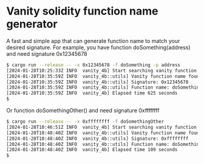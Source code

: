 # Vanity solidity function name generator

A fast and simple app that can generate function name to match your desired signature.
For example, you have function doSomething(address) and need signature 0x12345678

```bash
$ cargo run --release -- -x 0x12345678 -f doSomething -p address
[2024-01-28T10:25:33Z INFO  vanity_4b] Start searching vanity function name for doSomething(address)
[2024-01-28T10:35:59Z INFO  vanity_4b::utils] Vanity function name found:
[2024-01-28T10:35:59Z INFO  vanity_4b::utils] Signature: 0x12345678
[2024-01-28T10:35:59Z INFO  vanity_4b::utils] Function name: doSomething533813959(address)
[2024-01-28T10:35:59Z INFO  vanity_4b] Elapsed time 625 seconds
$ 
```

Or function doSomethingOther() and need signature 0xffffffff
```bash
$ cargo run --release -- -x 0xffffffff -f doSomethingOther
[2024-01-28T10:46:51Z INFO  vanity_4b] Start searching vanity function name for doSomethingOther()
[2024-01-28T10:48:40Z INFO  vanity_4b::utils] Vanity function name found:
[2024-01-28T10:48:40Z INFO  vanity_4b::utils] Signature: 0xffffffff
[2024-01-28T10:48:40Z INFO  vanity_4b::utils] Function name: doSomethingOther4611686018518633616()
[2024-01-28T10:48:40Z INFO  vanity_4b] Elapsed time 109 seconds
$
```